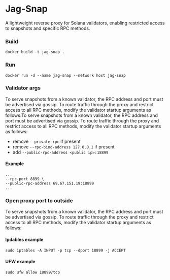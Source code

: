 # Jag-Snap
A lightweight reverse proxy for Solana validators, enabling restricted access to snapshots and specific RPC methods.

### Build
```shell
docker build -t jag-snap .
```

### Run
```shell
docker run -d --name jag-snap --network host jag-snap
```

### Validator args
To serve snapshots from a known validator, the RPC address and port must be advertised via gossip. To route traffic through the proxy and restrict access to all RPC methods, modify the validator startup arguments as follows:To serve snapshots from a known validator, the RPC address and port must be advertised via gossip. To route traffic through the proxy and restrict access to all RPC methods, modify the validator startup arguments as follows:
* remove `--private-rpc` if present
* remove `--rpc-bind-address 127.0.0.1` if present
* add `--public-rpc-address <public ip>:18899`

#### Example
```shell
...
--rpc-port 8899 \
--public-rpc-address 69.67.151.19:18899
...
```

### Open proxy port to outside
To serve snapshots from a known validator, the RPC address and port must be advertised via gossip. To route traffic through the proxy and restrict access to all RPC methods, modify the validator startup arguments as follows:
#### Ipdables example
```shell
sudo iptables -A INPUT -p tcp --dport 18899 -j ACCEPT
```

#### UFW example
```shell
sudo ufw allow 18899/tcp
```